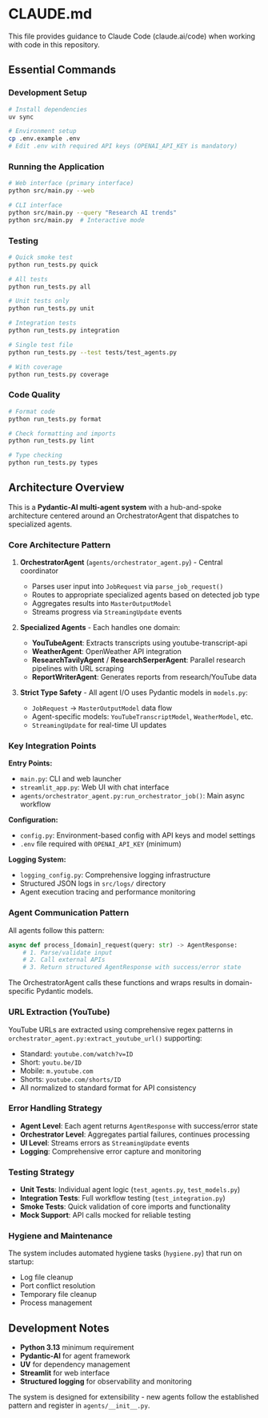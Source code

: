 # CLAUDE.md

This file provides guidance to Claude Code (claude.ai/code) when working with code in this repository.

## Essential Commands

### Development Setup
```bash
# Install dependencies
uv sync

# Environment setup
cp .env.example .env
# Edit .env with required API keys (OPENAI_API_KEY is mandatory)
```

### Running the Application
```bash
# Web interface (primary interface)
python src/main.py --web

# CLI interface
python src/main.py --query "Research AI trends"
python src/main.py  # Interactive mode
```

### Testing
```bash
# Quick smoke test
python run_tests.py quick

# All tests
python run_tests.py all

# Unit tests only
python run_tests.py unit

# Integration tests
python run_tests.py integration

# Single test file
python run_tests.py --test tests/test_agents.py

# With coverage
python run_tests.py coverage
```

### Code Quality
```bash
# Format code
python run_tests.py format

# Check formatting and imports
python run_tests.py lint

# Type checking
python run_tests.py types
```

## Architecture Overview

This is a **Pydantic-AI multi-agent system** with a hub-and-spoke architecture centered around an OrchestratorAgent that dispatches to specialized agents.

### Core Architecture Pattern

1. **OrchestratorAgent** (`agents/orchestrator_agent.py`) - Central coordinator
   - Parses user input into `JobRequest` via `parse_job_request()`
   - Routes to appropriate specialized agents based on detected job type
   - Aggregates results into `MasterOutputModel`
   - Streams progress via `StreamingUpdate` events

2. **Specialized Agents** - Each handles one domain:
   - **YouTubeAgent**: Extracts transcripts using youtube-transcript-api
   - **WeatherAgent**: OpenWeather API integration
   - **ResearchTavilyAgent** / **ResearchSerperAgent**: Parallel research pipelines with URL scraping
   - **ReportWriterAgent**: Generates reports from research/YouTube data

3. **Strict Type Safety** - All agent I/O uses Pydantic models in `models.py`:
   - `JobRequest` → `MasterOutputModel` data flow
   - Agent-specific models: `YouTubeTranscriptModel`, `WeatherModel`, etc.
   - `StreamingUpdate` for real-time UI updates

### Key Integration Points

**Entry Points:**
- `main.py`: CLI and web launcher
- `streamlit_app.py`: Web UI with chat interface
- `agents/orchestrator_agent.py:run_orchestrator_job()`: Main async workflow

**Configuration:**
- `config.py`: Environment-based config with API keys and model settings
- `.env` file required with `OPENAI_API_KEY` (minimum)

**Logging System:**
- `logging_config.py`: Comprehensive logging infrastructure
- Structured JSON logs in `src/logs/` directory
- Agent execution tracing and performance monitoring

### Agent Communication Pattern

All agents follow this pattern:
```python
async def process_[domain]_request(query: str) -> AgentResponse:
    # 1. Parse/validate input
    # 2. Call external APIs
    # 3. Return structured AgentResponse with success/error state
```

The OrchestratorAgent calls these functions and wraps results in domain-specific Pydantic models.

### URL Extraction (YouTube)

YouTube URLs are extracted using comprehensive regex patterns in `orchestrator_agent.py:extract_youtube_url()` supporting:
- Standard: `youtube.com/watch?v=ID`
- Short: `youtu.be/ID`  
- Mobile: `m.youtube.com`
- Shorts: `youtube.com/shorts/ID`
- All normalized to standard format for API consistency

### Error Handling Strategy

- **Agent Level**: Each agent returns `AgentResponse` with success/error state
- **Orchestrator Level**: Aggregates partial failures, continues processing
- **UI Level**: Streams errors as `StreamingUpdate` events
- **Logging**: Comprehensive error capture and monitoring

### Testing Strategy

- **Unit Tests**: Individual agent logic (`test_agents.py`, `test_models.py`)
- **Integration Tests**: Full workflow testing (`test_integration.py`)
- **Smoke Tests**: Quick validation of core imports and functionality
- **Mock Support**: API calls mocked for reliable testing

### Hygiene and Maintenance

The system includes automated hygiene tasks (`hygiene.py`) that run on startup:
- Log file cleanup
- Port conflict resolution  
- Temporary file cleanup
- Process management

## Development Notes

- **Python 3.13** minimum requirement
- **Pydantic-AI** for agent framework
- **UV** for dependency management
- **Streamlit** for web interface
- **Structured logging** for observability and monitoring

The system is designed for extensibility - new agents follow the established pattern and register in `agents/__init__.py`.